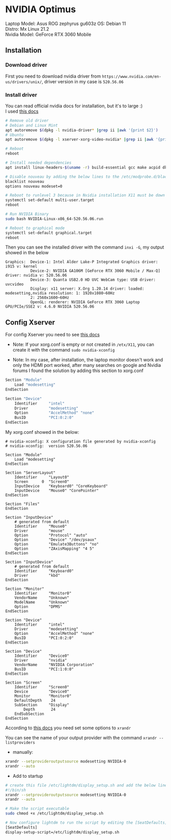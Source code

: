 # NVIDIA Optimus

Laptop Model: Asus ROG zephyrus gu603z
OS: Debian 11 <br /> 
Distro: Mx Linux 21.2 <br />
Nvidia Model: GeForce RTX 3060 Mobile
## Installation

### Download driver
First you need to download nvidia driver from `https://www.nvidia.com/en-us/drivers/unix/`, driver version in my case is `520.56.06`

### Install driver

You can read official nvidia docs for installation, but it's to large :) <br />
I used [this docs](https://www.if-not-true-then-false.com/2021/debian-ubuntu-linux-mint-nvidia-guide/)

```bash
# Remove old driver
# Debian and Linux Mint
apt autoremove $(dpkg -l nvidia-driver* |grep ii |awk '{print $2}')
# Ubuntu
apt autoremove $(dpkg -l xserver-xorg-video-nvidia* |grep ii |awk '{print $2}')

# Reboot
reboot

# Install needed dependencies
apt install linux-headers-$(uname -r) build-essential gcc make acpid dkms libglvnd-core-dev libglvnd0 libglvnd-dev dracut 

# Disable nouveau by adding the below lines to the /etc/modprobe.d/blacklist.conf
blacklist nouveau
options nouveau modeset=0

# Reboot to runlevel 3 because in Nvidia installation X11 must be down
systemctl set-default multi-user.target
reboot

# Run NVIDIA Binary
sudo bash NVIDIA-Linux-x86_64-520.56.06.run

# Reboot to graphical mode
systemctl set-default graphical.target
reboot
```

Then you can see the installed driver with the command `inxi -G`, my output showed in the below

```
Graphics:  Device-1: Intel Alder Lake-P Integrated Graphics driver: i915 v: kernel 
           Device-2: NVIDIA GA106M [GeForce RTX 3060 Mobile / Max-Q] driver: nvidia v: 520.56.06 
           Device-3: Quanta USB2.0 HD UVC WebCam type: USB driver: uvcvideo 
           Display: x11 server: X.Org 1.20.14 driver: loaded: modesetting,nvidia resolution: 1: 1920x1080~60Hz 
           2: 2560x1600~60Hz 
           OpenGL: renderer: NVIDIA GeForce RTX 3060 Laptop GPU/PCIe/SSE2 v: 4.6.0 NVIDIA 520.56.06 
```

## Config Xserver

For config Xserver you need to see [this docs](https://wiki.archlinux.org/title/NVIDIA_Optimus)

- Note: If your xorg.conf is empty or not created in `/etx/X11`, you can create it with the command `sudo nvidia-xconfig`

- Note: In my case, after installation, the laptop monitor doesn't work and only the HDMI port worked, after many searches on google and Nvidia forums I found the solution by adding this section to xorg.conf 

```bash
Section "Module"
    Load "modesetting"
EndSection

Section "Device"
    Identifier     "intel"
    Driver         "modesetting"
    Option         "AccelMethod" "none"
    BusID          "PCI:0:2:0"
EndSection
```

My xorg.conf showed in the below: 

```
# nvidia-xconfig: X configuration file generated by nvidia-xconfig
# nvidia-xconfig:  version 520.56.06

Section "Module"
    Load "modesetting"
EndSection

Section "ServerLayout"
    Identifier     "Layout0"
    Screen      0  "Screen0"
    InputDevice    "Keyboard0" "CoreKeyboard"
    InputDevice    "Mouse0" "CorePointer"
EndSection

Section "Files"
EndSection

Section "InputDevice"
    # generated from default
    Identifier     "Mouse0"
    Driver         "mouse"
    Option         "Protocol" "auto"
    Option         "Device" "/dev/psaux"
    Option         "Emulate3Buttons" "no"
    Option         "ZAxisMapping" "4 5"
EndSection

Section "InputDevice"
    # generated from default
    Identifier     "Keyboard0"
    Driver         "kbd"
EndSection

Section "Monitor"
    Identifier     "Monitor0"
    VendorName     "Unknown"
    ModelName      "Unknown"
    Option         "DPMS"
EndSection

Section "Device"
    Identifier     "intel"
    Driver         "modesetting"
    Option         "AccelMethod" "none"
    BusID          "PCI:0:2:0"
EndSection

Section "Device"
    Identifier     "Device0"
    Driver         "nvidia"
    VendorName     "NVIDIA Corporation"
    BusID          "PCI:1:0:0"
EndSection

Section "Screen"
    Identifier     "Screen0"
    Device         "Device0"
    Monitor        "Monitor0"
    DefaultDepth    24
    SubSection     "Display"
        Depth       24
    EndSubSection
EndSection
```

According to  [this docs](https://wiki.archlinux.org/title/NVIDIA_Optimus) you need set some options to `xrandr` 

You can see the name of your output provider with the command `xrandr --listproviders`

- manually: 

```bash
xrandr --setprovideroutputsource modesetting NVIDIA-0
xrandr --auto
```

- Add to startup

```bash
# create this file /etc/lightdm/display_setup.sh and add the below lines to it
#!/bin/sh
xrandr --setprovideroutputsource modesetting NVIDIA-0
xrandr --auto

# Make the script executable
sudo chmod +x /etc/lightdm/display_setup.sh

# Now configure lightdm to run the script by editing the [SeatDefaults] section in /etc/lightdm/lightdm.conf
[SeatDefaults]
display-setup-script=/etc/lightdm/display_setup.sh
```


